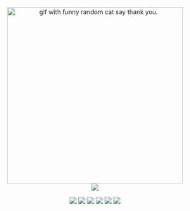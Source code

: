 <div align="center">
<img height="400" src="https://github.com/xMonody/xMonody/blob/main/hello.gif" alt="gif with funny random cat say thank you." />

<div align="center">
<img heiht="400" src="https://github-readme-stats.vercel.app/api?username=pChangge&show_icons=true&theme=radical"
</div>

  </div>
<p align="center">
<img src="https://img.shields.io/badge/c-%2300599C.svg?style=for-the-badge&logo=c&logoColor=white">
<img src="https://img.shields.io/badge/c++-%2300599C.svg?style=for-the-badge&logo=c%2B%2B&logoColor=white">
<img src="https://img.shields.io/badge/git-%2300599C.svg?&style=for-the-badge&logo=git&logoColor=white"/>
<img src="https://img.shields.io/badge/vim-%2357A143.svg?&style=for-the-badge&logo=vim&logoColor=white"/>
<img src="https://img.shields.io/badge/opengl-%2300599C.svg?&style=for-the-badge&logo=opengl&logoColor=white"/>
<img src="https://img.shields.io/badge/linux-%2300599C.svg?&style=for-the-badge&logo=linux&logoColor=white"/>
  
  
  
</p>
